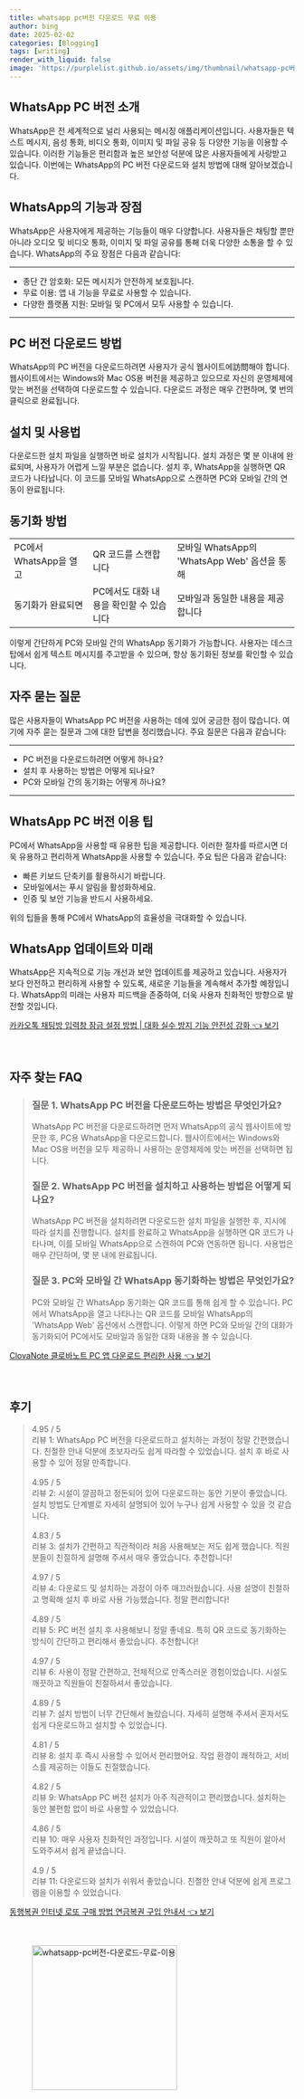 ```yaml
---
title: whatsapp pc버전 다운로드 무료 이용
author: bing
date: 2025-02-02
categories: [Blogging]
tags: [writing]
render_with_liquid: false
image: 'https://purplelist.github.io/assets/img/thumbnail/whatsapp-pc버전-다운로드-무료-이용.webp'
---
```



<h2 id='WhatsApp_PC_버전_소개'>WhatsApp PC 버전 소개</h2>

<p>WhatsApp은 전 세계적으로 널리 사용되는 메시징 애플리케이션입니다. 사용자들은 텍스트 메시지, 음성 통화, 비디오 통화, 이미지 및 파일 공유 등 다양한 기능을 이용할 수 있습니다. 이러한 기능들은 편리함과 높은 보안성 덕분에 많은 사용자들에게 사랑받고 있습니다. 이번에는 WhatsApp의 PC 버전 다운로드와 설치 방법에 대해 알아보겠습니다.</p>

<h2 id='WhatsApp의_기능과_장점'>WhatsApp의 기능과 장점</h2>

<p>WhatsApp은 사용자에게 제공하는 기능들이 매우 다양합니다. 사용자들은 채팅할 뿐만 아니라 오디오 및 비디오 통화, 이미지 및 파일 공유를 통해 더욱 다양한 소통을 할 수 있습니다. WhatsApp의 주요 장점은 다음과 같습니다:</p>

<hr />

<ul>
    <li>종단 간 암호화: 모든 메시지가 안전하게 보호됩니다.</li>
    <li>무료 이용: 앱 내 기능을 무료로 사용할 수 있습니다.</li>
    <li>다양한 플랫폼 지원: 모바일 및 PC에서 모두 사용할 수 있습니다.</li>
</ul>

<hr />

<h2 id='PC_버전_다운로드_방법'>PC 버전 다운로드 방법</h2>

<p>WhatsApp의 PC 버전을 다운로드하려면 사용자가 공식 웹사이트에訪問해야 합니다. 웹사이트에서는 Windows와 Mac OS용 버전을 제공하고 있으므로 자신의 운영체제에 맞는 버전을 선택하여 다운로드할 수 있습니다. 다운로드 과정은 매우 간편하며, 몇 번의 클릭으로 완료됩니다.</p>

<h2 id='설치_및_사용법'>설치 및 사용법</h2>

<p>다운로드한 설치 파일을 실행하면 바로 설치가 시작됩니다. 설치 과정은 몇 분 이내에 완료되며, 사용자가 어렵게 느낄 부분은 없습니다. 설치 후, WhatsApp을 실행하면 QR 코드가 나타납니다. 이 코드를 모바일 WhatsApp으로 스캔하면 PC와 모바일 간의 연동이 완료됩니다.</p>

<h2 id='동기화_방법'>동기화 방법</h2>

<table>
    <tr>
        <td>PC에서 WhatsApp을 열고</td>
        <td>QR 코드를 스캔합니다</td>
        <td>모바일 WhatsApp의 'WhatsApp Web' 옵션을 통해</td>
    </tr>
    <tr>
        <td>동기화가 완료되면</td>
        <td>PC에서도 대화 내용을 확인할 수 있습니다</td>
        <td>모바일과 동일한 내용을 제공합니다</td>
    </tr>
</table>

<p>이렇게 간단하게 PC와 모바일 간의 WhatsApp 동기화가 가능합니다. 사용자는 데스크탑에서 쉽게 텍스트 메시지를 주고받을 수 있으며, 항상 동기화된 정보를 확인할 수 있습니다.</p>

<h2 id='자주_묻는_질문'>자주 묻는 질문</h2>

<p>많은 사용자들이 WhatsApp PC 버전을 사용하는 데에 있어 궁금한 점이 많습니다. 여기에 자주 묻는 질문과 그에 대한 답변을 정리했습니다. 주요 질문은 다음과 같습니다:</p>

<hr />

<ul>
    <li>PC 버전을 다운로드하려면 어떻게 하나요?</li>
    <li>설치 후 사용하는 방법은 어떻게 되나요?</li>
    <li>PC와 모바일 간의 동기화는 어떻게 하나요?</li>
</ul>

<hr />

<h2 id='이용_팁'>WhatsApp PC 버전 이용 팁</h2>

<p>PC에서 WhatsApp을 사용할 때 유용한 팁을 제공합니다. 이러한 절차를 따르시면 더욱 유용하고 편리하게 WhatsApp을 사용할 수 있습니다. 주요 팁은 다음과 같습니다:</p>

<ul>
    <li>빠른 키보드 단축키를 활용하시기 바랍니다.</li>
    <li>모바일에서는 푸시 알림을 활성화하세요.</li>
    <li>인증 및 보안 기능을 반드시 사용하세요.</li>
</ul>

<p>위의 팁들을 통해 PC에서 WhatsApp의 효율성을 극대화할 수 있습니다.</p>

<h2 id='WhatsApp_업데이트와_미래'>WhatsApp 업데이트와 미래</h2>

<p>WhatsApp은 지속적으로 기능 개선과 보안 업데이트를 제공하고 있습니다. 사용자가 보다 안전하고 편리하게 사용할 수 있도록, 새로운 기능들을 계속해서 추가할 예정입니다. WhatsApp의 미래는 사용자 피드백을 존중하여, 더욱 사용자 친화적인 방향으로 발전할 것입니다.</p>


<p><a class="click-button" title="카카오톡 채팅방 입력창 잠금 설정 방법 | 대화 실수 방지 기능 안전성 강화" href="https://purplelist.github.io/posts/%EC%B9%B4%EC%B9%B4%EC%98%A4%ED%86%A1-%EC%B1%84%ED%8C%85%EB%B0%A9-%EC%9E%85%EB%A0%A5%EC%B0%BD-%EC%9E%A0%EA%B8%88-%EC%84%A4%EC%A0%95-%EB%B0%A9%EB%B2%95-%EB%8C%80%ED%99%94-%EC%8B%A4%EC%88%98-%EB%B0%A9%EC%A7%80-%EA%B8%B0%EB%8A%A5-%EC%95%88%EC%A0%84%EC%84%B1-%EA%B0%95%ED%99%94/" rel="dofollow">카카오톡 채팅방 입력창 잠금 설정 방법 | 대화 실수 방지 기능 안전성 강화 👈 보기</a></p><br>
<h2 id='자주_찾는_FAQ'>자주 찾는 FAQ</h2>
<div itemscope="" itemtype="https://schema.org/FAQPage"> 
<blockquote> 
<div itemscope="" itemprop="mainEntity" itemtype="https://schema.org/Question"> 
<h3 itemprop="name">질문 1. WhatsApp PC 버전을 다운로드하는 방법은 무엇인가요?</h3> 
<div itemscope="" itemprop="acceptedAnswer" itemtype="https://schema.org/Answer"> 
<span itemprop="text"> 
<p>WhatsApp PC 버전을 다운로드하려면 먼저 WhatsApp의 공식 웹사이트에 방문한 후, PC용 WhatsApp을 다운로드합니다. 웹사이트에서는 Windows와 Mac OS용 버전을 모두 제공하니 사용하는 운영체제에 맞는 버전을 선택하면 됩니다.</p> 
</span> 
</div> 
</div> 
<div itemscope="" itemprop="mainEntity" itemtype="https://schema.org/Question"> 
<h3 itemprop="name">질문 2. WhatsApp PC 버전을 설치하고 사용하는 방법은 어떻게 되나요?</h3> 
<div itemscope="" itemprop="acceptedAnswer" itemtype="https://schema.org/Answer"> 
<span itemprop="text"> 
<p>WhatsApp PC 버전을 설치하려면 다운로드한 설치 파일을 실행한 후, 지시에 따라 설치를 진행합니다. 설치를 완료하고 WhatsApp을 실행하면 QR 코드가 나타나며, 이를 모바일 WhatsApp으로 스캔하여 PC와 연동하면 됩니다. 사용법은 매우 간단하며, 몇 분 내에 완료됩니다.</p> 
</span> 
</div> 
</div> 
<div itemscope="" itemprop="mainEntity" itemtype="https://schema.org/Question"> 
<h3 itemprop="name">질문 3. PC와 모바일 간 WhatsApp 동기화하는 방법은 무엇인가요?</h3> 
<div itemscope="" itemprop="acceptedAnswer" itemtype="https://schema.org/Answer"> 
<span itemprop="text"> 
<p>PC와 모바일 간 WhatsApp 동기화는 QR 코드를 통해 쉽게 할 수 있습니다. PC에서 WhatsApp을 열고 나타나는 QR 코드를 모바일 WhatsApp의 'WhatsApp Web' 옵션에서 스캔합니다. 이렇게 하면 PC와 모바일 간의 대화가 동기화되어 PC에서도 모바일과 동일한 대화 내용을 볼 수 있습니다.</p> 
</span> 
</div> 
</div> 
</blockquote> 
</div>
<p><a class="click-button" title="ClovaNote 클로바노트 PC 앱 다운로드 편리한 사용" href="https://purplelist.github.io/posts/ClovaNote-%ED%81%B4%EB%A1%9C%EB%B0%94%EB%85%B8%ED%8A%B8-PC-%EC%95%B1-%EB%8B%A4%EC%9A%B4%EB%A1%9C%EB%93%9C-%ED%8E%B8%EB%A6%AC%ED%95%9C-%EC%82%AC%EC%9A%A9/" rel="dofollow">ClovaNote 클로바노트 PC 앱 다운로드 편리한 사용 👈 보기</a></p><br>
<h2 id='후기'>후기</h2>
<div itemscope itemtype="https://schema.org/Product">
  <blockquote>
  <div itemprop="review" itemscope itemtype="https://schema.org/Review">
      <div itemprop="reviewRating" itemscope itemtype="https://schema.org/Rating"> <span itemprop="ratingValue">4.95</span> / <span itemprop="bestRating">5</span> </div>
      <span itemprop="reviewBody">리뷰 1: WhatsApp PC 버전을 다운로드하고 설치하는 과정이 정말 간편했습니다. 친절한 안내 덕분에 초보자라도 쉽게 따라할 수 있었습니다. 설치 후 바로 사용할 수 있어 정말 만족합니다.</span>
  </div>
  <br>
  <div itemprop="review" itemscope itemtype="https://schema.org/Review">
      <div itemprop="reviewRating" itemscope itemtype="https://schema.org/Rating"> <span itemprop="ratingValue">4.95</span> / <span itemprop="bestRating">5</span> </div>
      <span itemprop="reviewBody">리뷰 2: 시설이 깔끔하고 정돈되어 있어 다운로드하는 동안 기분이 좋았습니다. 설치 방법도 단계별로 자세히 설명되어 있어 누구나 쉽게 사용할 수 있을 것 같습니다.</span>
  </div>
  <br>
  <div itemprop="review" itemscope itemtype="https://schema.org/Review">
      <div itemprop="reviewRating" itemscope itemtype="https://schema.org/Rating"> <span itemprop="ratingValue">4.83</span> / <span itemprop="bestRating">5</span> </div>
      <span itemprop="reviewBody">리뷰 3: 설치가 간편하고 직관적이라 처음 사용해보는 저도 쉽게 했습니다. 직원분들이 친절하게 설명해 주셔서 매우 좋았습니다. 추천합니다!</span>
  </div>
  <br>
  <div itemprop="review" itemscope itemtype="https://schema.org/Review">
      <div itemprop="reviewRating" itemscope itemtype="https://schema.org/Rating"> <span itemprop="ratingValue">4.97</span> / <span itemprop="bestRating">5</span> </div>
      <span itemprop="reviewBody">리뷰 4: 다운로드 및 설치하는 과정이 아주 매끄러웠습니다. 사용 설명이 친절하고 명확해 설치 후 바로 사용 가능했습니다. 정말 편리합니다!</span>
  </div>
  <br>
  <div itemprop="review" itemscope itemtype="https://schema.org/Review">
      <div itemprop="reviewRating" itemscope itemtype="https://schema.org/Rating"> <span itemprop="ratingValue">4.89</span> / <span itemprop="bestRating">5</span> </div>
      <span itemprop="reviewBody">리뷰 5: PC 버전 설치 후 사용해보니 정말 좋네요. 특히 QR 코드로 동기화하는 방식이 간단하고 편리해서 좋았습니다. 추천합니다!</span>
  </div>
  <br>
  <div itemprop="review" itemscope itemtype="https://schema.org/Review">
      <div itemprop="reviewRating" itemscope itemtype="https://schema.org/Rating"> <span itemprop="ratingValue">4.97</span> / <span itemprop="bestRating">5</span> </div>
      <span itemprop="reviewBody">리뷰 6: 사용이 정말 간편하고, 전체적으로 만족스러운 경험이었습니다. 시설도 깨끗하고 직원들이 친절하셔서 좋았습니다.</span>
  </div>
  <br>
  <div itemprop="review" itemscope itemtype="https://schema.org/Review">
      <div itemprop="reviewRating" itemscope itemtype="https://schema.org/Rating"> <span itemprop="ratingValue">4.89</span> / <span itemprop="bestRating">5</span> </div>
      <span itemprop="reviewBody">리뷰 7: 설치 방법이 너무 간단해서 놀랐습니다. 자세히 설명해 주셔서 혼자서도 쉽게 다운로드하고 설치할 수 있었습니다.</span>
  </div>
  <br>
  <div itemprop="review" itemscope itemtype="https://schema.org/Review">
      <div itemprop="reviewRating" itemscope itemtype="https://schema.org/Rating"> <span itemprop="ratingValue">4.81</span> / <span itemprop="bestRating">5</span> </div>
      <span itemprop="reviewBody">리뷰 8: 설치 후 즉시 사용할 수 있어서 편리했어요. 작업 환경이 쾌적하고, 서비스를 제공하는 이들도 친절했습니다.</span>
  </div>
  <br>
  <div itemprop="review" itemscope itemtype="https://schema.org/Review">
      <div itemprop="reviewRating" itemscope itemtype="https://schema.org/Rating"> <span itemprop="ratingValue">4.82</span> / <span itemprop="bestRating">5</span> </div>
      <span itemprop="reviewBody">리뷰 9: WhatsApp PC 버전 설치가 아주 직관적이고 편리했습니다. 설치하는 동안 불편함 없이 바로 사용할 수 있었습니다.</span>
  </div>
  <br>
  <div itemprop="review" itemscope itemtype="https://schema.org/Review">
      <div itemprop="reviewRating" itemscope itemtype="https://schema.org/Rating"> <span itemprop="ratingValue">4.86</span> / <span itemprop="bestRating">5</span> </div>
      <span itemprop="reviewBody">리뷰 10: 매우 사용자 친화적인 과정입니다. 시설이 깨끗하고 또 직원이 알아서 도와주셔서 쉽게 끝냈습니다.</span>
  </div>
  <br>
  <div itemprop="review" itemscope itemtype="https://schema.org/Review">
      <div itemprop="reviewRating" itemscope itemtype="https://schema.org/Rating"> <span itemprop="ratingValue">4.9</span> / <span itemprop="bestRating">5</span> </div>
      <span itemprop="reviewBody">리뷰 11: 다운로드와 설치가 쉬워서 좋았습니다. 친절한 안내 덕분에 쉽게 프로그램을 이용할 수 있었습니다.</span>
  </div>
  </blockquote>
</div>
<p><a class="click-button" title="동행복권 인터넷 로또 구매 방법 연금복권 구입 안내서" href="https://purplelist.github.io/posts/%EB%8F%99%ED%96%89%EB%B3%B5%EA%B6%8C-%EC%9D%B8%ED%84%B0%EB%84%B7-%EB%A1%9C%EB%98%90-%EA%B5%AC%EB%A7%A4-%EB%B0%A9%EB%B2%95-%EC%97%B0%EA%B8%88%EB%B3%B5%EA%B6%8C-%EA%B5%AC%EC%9E%85-%EC%95%88%EB%82%B4%EC%84%9C/" rel="dofollow">동행복권 인터넷 로또 구매 방법 연금복권 구입 안내서 👈 보기</a></p><br>
<figure class="image"><img src="https://purplelist.github.io/assets/img/thumbnail/whatsapp-pc버전-다운로드-무료-이용.webp" alt="whatsapp-pc버전-다운로드-무료-이용" width="256" height="256"></figure>